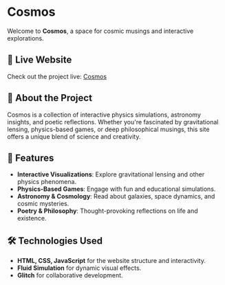 # Cosmos

Welcome to **Cosmos**, a space for cosmic musings and interactive explorations.

## 🔗 Live Website

Check out the project live: [Cosmos](https://frostyfoxie.github.io/cosmos/)

## 🌌 About the Project
Cosmos is a collection of interactive physics simulations, astronomy insights, and poetic reflections. Whether you're fascinated by gravitational lensing, physics-based games, or deep philosophical musings, this site offers a unique blend of science and creativity.

## 🚀 Features
- **Interactive Visualizations**: Explore gravitational lensing and other physics phenomena.
- **Physics-Based Games**: Engage with fun and educational simulations.
- **Astronomy & Cosmology**: Read about galaxies, space dynamics, and cosmic mysteries.
- **Poetry & Philosophy**: Thought-provoking reflections on life and existence.

## 🛠️ Technologies Used
- **HTML, CSS, JavaScript** for the website structure and interactivity.
- **Fluid Simulation** for dynamic visual effects.
- **Glitch** for collaborative development.
